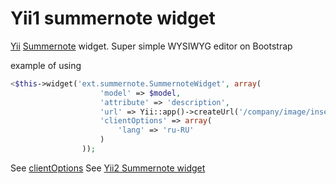 # Yii1 summernote widget 
[Yii](http://www.yiiframework.com) [Summernote](http://summernote.org) widget. Super simple WYSIWYG editor on Bootstrap

example of using
```php
<$this->widget('ext.summernote.SummernoteWidget', array(
                    'model' => $model,
                    'attribute' => 'description',
                    'url' => Yii::app()->createUrl('/company/image/insertPhoto'),
                    'clientOptions' => array(
                        'lang' => 'ru-RU'
                    )
                ));
```
See [clientOptions](http://summernote.org/#/example)
See [Yii2 Summernote widget](https://github.com/zelenin/yii2-summernote-widget)
